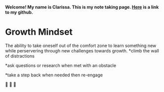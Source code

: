 **Welcome! My name is Clarissa. This is my note taking page. [Here](https://github.com/yoshiontheloose) is a link to my github.**

# Growth Mindset

The ability to take oneself out of the comfort zone to learn something new while perservering through new challenges towards growth.
 *climb the wall of distractions 
 
 *ask questions or research when met with an obstacle
 
 *take a step back when needed then re-engage
  
  
  :partying_face: 	:partying_face: 	:partying_face:	
 
  

